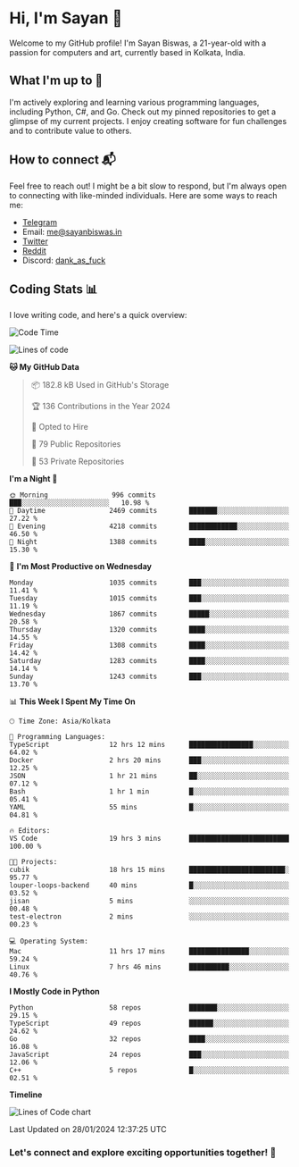 # Hi, I'm Sayan 👋

Welcome to my GitHub profile! I'm Sayan Biswas, a 21-year-old with a passion for computers and art, currently based in Kolkata, India.

## What I'm up to 🚀

I'm actively exploring and learning various programming languages, including Python, C#, and Go. Check out my pinned repositories to get a glimpse of my current projects. I enjoy creating software for fun challenges and to contribute value to others.

## How to connect 📬

Feel free to reach out! I might be a bit slow to respond, but I'm always open to connecting with like-minded individuals. Here are some ways to reach me:

- [Telegram](https://t.me/dank_as_fuck)
- Email: [me@sayanbiswas.in](mailto:me@sayanbiswas.in)
- [Twitter](https://twitter.com/TheDankDel)
- [Reddit](https://www.reddit.com/user/dank_as_fuck_/)
- Discord: [dank_as_fuck](https://discordapp.com/users/506536929152466945)

## Coding Stats 📊

I love writing code, and here's a quick overview:

<!--START_SECTION:waka-->
![Code Time](http://img.shields.io/badge/Code%20Time-1%2C448%20hrs%2045%20mins-blue)

![Lines of code](https://img.shields.io/badge/From%20Hello%20World%20I%27ve%20Written-6.5%20million%20lines%20of%20code-blue)

**🐱 My GitHub Data** 

> 📦 182.8 kB Used in GitHub's Storage 
 > 
> 🏆 136 Contributions in the Year 2024
 > 
> 💼 Opted to Hire
 > 
> 📜 79 Public Repositories 
 > 
> 🔑 53 Private Repositories 
 > 
**I'm a Night 🦉** 

```text
🌞 Morning                996 commits         ███░░░░░░░░░░░░░░░░░░░░░░   10.98 % 
🌆 Daytime                2469 commits        ███████░░░░░░░░░░░░░░░░░░   27.22 % 
🌃 Evening                4218 commits        ████████████░░░░░░░░░░░░░   46.50 % 
🌙 Night                  1388 commits        ████░░░░░░░░░░░░░░░░░░░░░   15.30 % 
```
📅 **I'm Most Productive on Wednesday** 

```text
Monday                   1035 commits        ███░░░░░░░░░░░░░░░░░░░░░░   11.41 % 
Tuesday                  1015 commits        ███░░░░░░░░░░░░░░░░░░░░░░   11.19 % 
Wednesday                1867 commits        █████░░░░░░░░░░░░░░░░░░░░   20.58 % 
Thursday                 1320 commits        ████░░░░░░░░░░░░░░░░░░░░░   14.55 % 
Friday                   1308 commits        ████░░░░░░░░░░░░░░░░░░░░░   14.42 % 
Saturday                 1283 commits        ████░░░░░░░░░░░░░░░░░░░░░   14.14 % 
Sunday                   1243 commits        ███░░░░░░░░░░░░░░░░░░░░░░   13.70 % 
```


📊 **This Week I Spent My Time On** 

```text
🕑︎ Time Zone: Asia/Kolkata

💬 Programming Languages: 
TypeScript               12 hrs 12 mins      ████████████████░░░░░░░░░   64.02 % 
Docker                   2 hrs 20 mins       ███░░░░░░░░░░░░░░░░░░░░░░   12.25 % 
JSON                     1 hr 21 mins        ██░░░░░░░░░░░░░░░░░░░░░░░   07.12 % 
Bash                     1 hr 1 min          █░░░░░░░░░░░░░░░░░░░░░░░░   05.41 % 
YAML                     55 mins             █░░░░░░░░░░░░░░░░░░░░░░░░   04.81 % 

🔥 Editors: 
VS Code                  19 hrs 3 mins       █████████████████████████   100.00 % 

🐱‍💻 Projects: 
cubik                    18 hrs 15 mins      ████████████████████████░   95.77 % 
louper-loops-backend     40 mins             █░░░░░░░░░░░░░░░░░░░░░░░░   03.52 % 
jisan                    5 mins              ░░░░░░░░░░░░░░░░░░░░░░░░░   00.48 % 
test-electron            2 mins              ░░░░░░░░░░░░░░░░░░░░░░░░░   00.23 % 

💻 Operating System: 
Mac                      11 hrs 17 mins      ███████████████░░░░░░░░░░   59.24 % 
Linux                    7 hrs 46 mins       ██████████░░░░░░░░░░░░░░░   40.76 % 
```

**I Mostly Code in Python** 

```text
Python                   58 repos            ███████░░░░░░░░░░░░░░░░░░   29.15 % 
TypeScript               49 repos            ██████░░░░░░░░░░░░░░░░░░░   24.62 % 
Go                       32 repos            ████░░░░░░░░░░░░░░░░░░░░░   16.08 % 
JavaScript               24 repos            ███░░░░░░░░░░░░░░░░░░░░░░   12.06 % 
C++                      5 repos             █░░░░░░░░░░░░░░░░░░░░░░░░   02.51 % 
```



**Timeline**

![Lines of Code chart](https://raw.githubusercontent.com/Dank-del/Dank-del/main/assets/bar_graph.png)


 Last Updated on 28/01/2024 12:37:25 UTC
<!--END_SECTION:waka-->

### Let's connect and explore exciting opportunities together! 🚀
